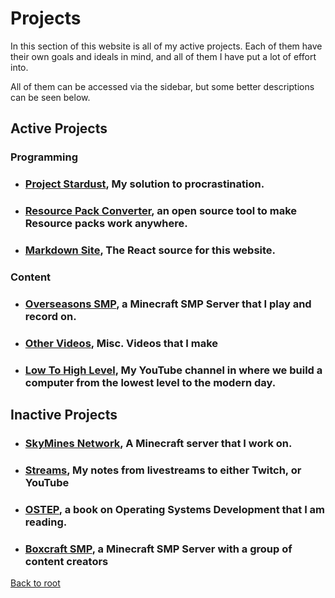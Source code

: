 # Projects
In this section of this website is all of my active projects. Each of them have their own goals and ideals in mind, and all of them I have put a lot of effort into.

All of them can be accessed via the sidebar, but some better descriptions can be seen below.
## Active Projects

### Programming
 - ### [Project Stardust](%WEBPATH%/projects/project-stardust/), My solution to procrastination.
 - ### [Resource Pack Converter](%WEBPATH%/projects/resource-pack-converter/), an open source tool to make Resource packs work anywhere.
 - ### [Markdown Site](%WEBPATH%/projects/markdown-site/), The React source for this website.

### Content
 - ### [Overseasons SMP](%WEBPATH%/projects/overseasons-smp/), a Minecraft SMP Server that I play and record on.
 - ### [Other Videos](%WEBPATH%/projects/other-videos/), Misc. Videos that I make
 - ### [Low To High Level](%WEBPATH%/projects/low-to-high-level/), My YouTube channel in where we build a computer from the lowest level to the modern day.

 ## Inactive Projects
 - ### [SkyMines Network](%WEBPATH%/projects/skymines-network/), A Minecraft server that I work on.
 - ### [Streams](%WEBPATH%/projects/streams/), My notes from livestreams to either Twitch, or YouTube
 - ### [OSTEP](%WEBPATH%/projects/ostep/), a book on Operating Systems Development that I am reading.
 - ### [Boxcraft SMP](%WEBPATH%/projects/boxcraft-smp/), a Minecraft SMP Server with a group of content creators
 [Back to root](%WEBPATH%/)
